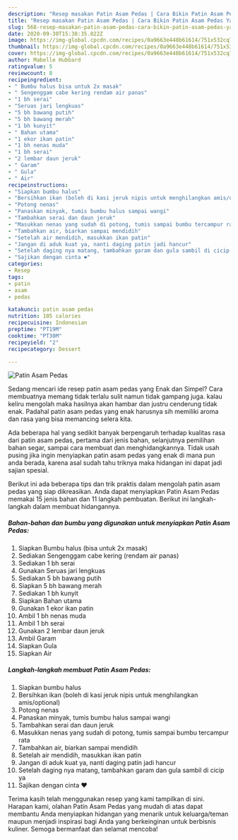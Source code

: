 ```yaml
---
description: "Resep masakan Patin Asam Pedas | Cara Bikin Patin Asam Pedas Yang Enak Dan Mudah"
title: "Resep masakan Patin Asam Pedas | Cara Bikin Patin Asam Pedas Yang Enak Dan Mudah"
slug: 568-resep-masakan-patin-asam-pedas-cara-bikin-patin-asam-pedas-yang-enak-dan-mudah
date: 2020-09-30T15:38:35.022Z
image: https://img-global.cpcdn.com/recipes/0a9663e448b61614/751x532cq70/patin-asam-pedas-foto-resep-utama.jpg
thumbnail: https://img-global.cpcdn.com/recipes/0a9663e448b61614/751x532cq70/patin-asam-pedas-foto-resep-utama.jpg
cover: https://img-global.cpcdn.com/recipes/0a9663e448b61614/751x532cq70/patin-asam-pedas-foto-resep-utama.jpg
author: Mabelle Hubbard
ratingvalue: 5
reviewcount: 8
recipeingredient:
- " Bumbu halus bisa untuk 2x masak"
- " Sengenggam cabe kering rendam air panas"
- "1 bh serai"
- "Seruas jari lengkuas"
- "5 bh bawang putih"
- "5 bh bawang merah"
- "1 bh kunyit"
- " Bahan utama"
- "1 ekor ikan patin"
- "1 bh nenas muda"
- "1 bh serai"
- "2 lembar daun jeruk"
- " Garam"
- " Gula"
- " Air"
recipeinstructions:
- "Siapkan bumbu halus"
- "Bersihkan ikan (boleh di kasi jeruk nipis untuk menghilangkan amis/optional)"
- "Potong nenas"
- "Panaskan minyak, tumis bumbu halus sampai wangi"
- "Tambahkan serai dan daun jeruk"
- "Masukkan nenas yang sudah di potong, tumis sampai bumbu tercampur rata"
- "Tambahkan air, biarkan sampai mendidih"
- "Setelah air mendidih, masukkan ikan patin"
- "Jangan di aduk kuat ya, nanti daging patin jadi hancur"
- "Setelah daging nya matang, tambahkan garam dan gula sambil di cicip ya"
- "Sajikan dengan cinta ❤"
categories:
- Resep
tags:
- patin
- asam
- pedas

katakunci: patin asam pedas 
nutrition: 105 calories
recipecuisine: Indonesian
preptime: "PT19M"
cooktime: "PT30M"
recipeyield: "2"
recipecategory: Dessert

---
```



![Patin Asam Pedas](https://img-global.cpcdn.com/recipes/0a9663e448b61614/751x532cq70/patin-asam-pedas-foto-resep-utama.jpg)

Sedang mencari ide resep patin asam pedas yang Enak dan Simpel? Cara membuatnya memang tidak terlalu sulit namun tidak gampang juga. kalau keliru mengolah maka hasilnya akan hambar dan justru cenderung tidak enak. Padahal patin asam pedas yang enak harusnya sih memiliki aroma dan rasa yang bisa memancing selera kita.

Ada beberapa hal yang sedikit banyak berpengaruh terhadap kualitas rasa dari patin asam pedas, pertama dari jenis bahan, selanjutnya pemilihan bahan segar, sampai cara membuat dan menghidangkannya. Tidak usah pusing jika ingin menyiapkan patin asam pedas yang enak di mana pun anda berada, karena asal sudah tahu triknya maka hidangan ini dapat jadi sajian spesial.




Berikut ini ada beberapa tips dan trik praktis dalam mengolah patin asam pedas yang siap dikreasikan. Anda dapat menyiapkan Patin Asam Pedas memakai 15 jenis bahan dan 11 langkah pembuatan. Berikut ini langkah-langkah dalam membuat hidangannya.

<!--inarticleads1-->

##### Bahan-bahan dan bumbu yang digunakan untuk menyiapkan Patin Asam Pedas:

1. Siapkan  Bumbu halus (bisa untuk 2x masak)
1. Sediakan  Sengenggam cabe kering (rendam air panas)
1. Sediakan 1 bh serai
1. Gunakan Seruas jari lengkuas
1. Sediakan 5 bh bawang putih
1. Siapkan 5 bh bawang merah
1. Sediakan 1 bh kunyit
1. Siapkan  Bahan utama
1. Gunakan 1 ekor ikan patin
1. Ambil 1 bh nenas muda
1. Ambil 1 bh serai
1. Gunakan 2 lembar daun jeruk
1. Ambil  Garam
1. Siapkan  Gula
1. Siapkan  Air




<!--inarticleads2-->

##### Langkah-langkah membuat Patin Asam Pedas:

1. Siapkan bumbu halus
1. Bersihkan ikan (boleh di kasi jeruk nipis untuk menghilangkan amis/optional)
1. Potong nenas
1. Panaskan minyak, tumis bumbu halus sampai wangi
1. Tambahkan serai dan daun jeruk
1. Masukkan nenas yang sudah di potong, tumis sampai bumbu tercampur rata
1. Tambahkan air, biarkan sampai mendidih
1. Setelah air mendidih, masukkan ikan patin
1. Jangan di aduk kuat ya, nanti daging patin jadi hancur
1. Setelah daging nya matang, tambahkan garam dan gula sambil di cicip ya
1. Sajikan dengan cinta ❤




Terima kasih telah menggunakan resep yang kami tampilkan di sini. Harapan kami, olahan Patin Asam Pedas yang mudah di atas dapat membantu Anda menyiapkan hidangan yang menarik untuk keluarga/teman maupun menjadi inspirasi bagi Anda yang berkeinginan untuk berbisnis kuliner. Semoga bermanfaat dan selamat mencoba!
